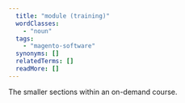```yaml
---
  title: "module (training)"
  wordClasses:
    - "noun"
  tags:
    - "magento-software"
  synonyms: []
  relatedTerms: []
  readMore: []
---
```

The smaller sections within an on-demand course.
